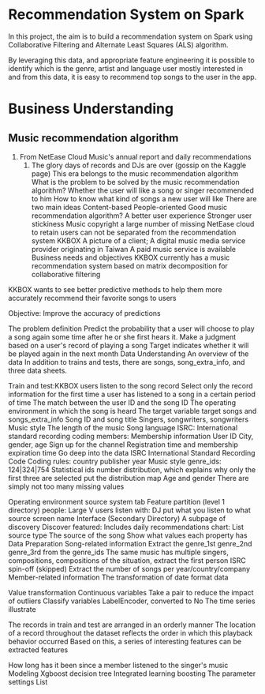 # Recommendation System on Spark
In this project, the aim is to build a recommendation system on Spark using Collaborative Filtering and Alternate Least Squares (ALS) algorithm.

By leveraging this data, and appropriate feature engineering it is possible to identify which is the genre, artist and language user mostly interested in and from this data, it is easy to recommend top songs to the user in the app.

# Business Understanding
## Music recommendation algorithm
1. From NetEase Cloud Music's annual report and daily recommendations
    1. The glory days of records and DJs are over (gossip on the Kaggle page)
This era belongs to the music recommendation algorithm
What is the problem to be solved by the music recommendation algorithm?
Whether the user will like a song or singer recommended to him
How to know what kind of songs a new user will like
There are two main ideas
Content-based
People-oriented
Good music recommendation algorithm?
A better user experience
Stronger user stickiness
Music copyright a large number of missing NetEase cloud to retain users can not be separated from the recommendation system
KKBOX
A picture of a client;
A digital music media service provider originating in Taiwan
A paid music service is available
Business needs and objectives
KKBOX currently has a music recommendation system based on matrix decomposition for collaborative filtering

KKBOX wants to see better predictive methods to help them more accurately recommend their favorite songs to users

Objective: Improve the accuracy of predictions

The problem definition
Predict the probability that a user will choose to play a song again some time after he or she first hears it.
Make a judgment based on a user's record of playing a song
Target indicates whether it will be played again in the next month
Data Understanding
An overview of the data
In addition to trains and tests, there are songs, song_extra_info, and three data sheets.

Train and test:KKBOX users listen to the song record
Select only the record information for the first time a user has listened to a song in a certain period of time
The match between the user ID and the song ID
The operating environment in which the song is heard
The target variable target
songs and songs_extra_info
Song ID and song title
Singers, songwriters, songwriters
Music style
The length of the music
Song language
ISRC: International standard recording coding
members: Membership information
User ID
City, gender, age
Sign up for the channel
Registration time and membership expiration time
Go deep into the data
ISRC
International Standard Recording Code
Coding rules: country publisher year
Music style
genre_ids: 124|324|754
Statistical ids number distribution, which explains why only the first three are selected
put the distribution map
Age and gender
There are simply not too many missing values

Operating environment
source system tab
Feature partition (level 1 directory)
people: Large V users
listen with: DJ put what you listen to what
source screen name
Interface (Secondary Directory)
A subpage of discovery
Discover featured: Includes daily recommendations
chart: List
source type
The source of the song
Show what values each property has
Data Preparation
Song-related information
Extract the genre_1st genre_2nd genre_3rd from the genre_ids
The same music has multiple singers, compositions, compositions of the situation, extract the first person
ISRC spin-off (skipped)
Extract the number of songs per year/country/company
Member-related information
The transformation of date format data

Value transformation
Continuous variables
Take a pair to reduce the impact of outliers
Classify variables
LabelEncoder, converted to No
The time series
illustrate

The records in train and test are arranged in an orderly manner
The location of a record throughout the dataset reflects the order in which this playback behavior occurred
Based on this, a series of interesting features can be extracted
features

How long has it been since a member listened to the singer's music
Modeling
Xgboost
decision tree
Integrated learning boosting
The parameter settings
List
